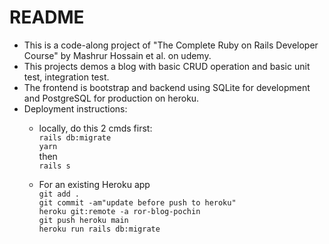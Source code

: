 # README
* This is a code-along project of "The Complete Ruby on Rails Developer Course" by Mashrur Hossain et al. on udemy.
* This projects demos a blog with basic CRUD operation and basic unit test, integration test.
* The frontend is bootstrap and backend using SQLite for development and PostgreSQL for production on heroku.
* Deployment instructions:<br>
  * locally, do this 2 cmds first: <br>
```rails db:migrate```<br>
```yarn```<br>
then<br>
```rails s```

  * For an existing Heroku app<br>
```git add .```<br>
```git commit -am"update before push to heroku"```<br>
```heroku git:remote -a ror-blog-pochin```<br>
```git push heroku main```<br>
```heroku run rails db:migrate```<br>

